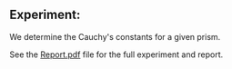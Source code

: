 ## Experiment:

We determine the Cauchy's constants for a given prism.

See the [Report.pdf](Report.pdf) file for the full experiment and report.